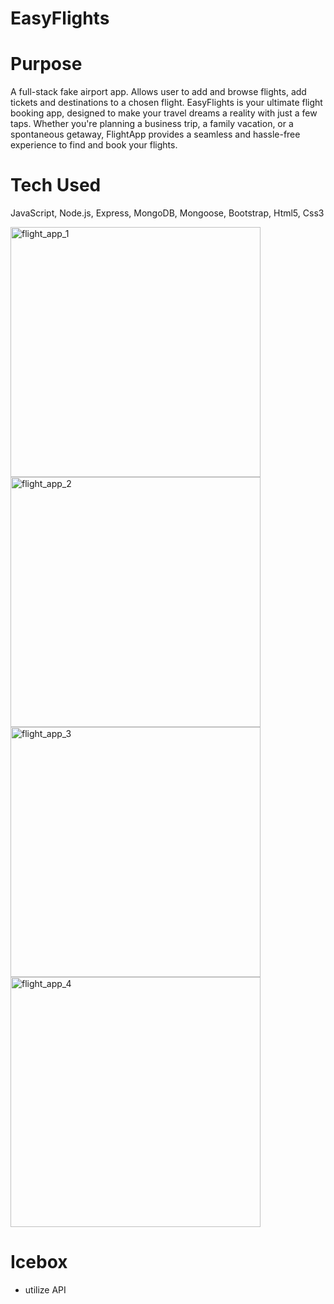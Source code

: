 # EasyFlights

# Purpose

A full-stack fake airport app. Allows user to add and browse flights, add tickets and destinations to a chosen flight. EasyFlights is your ultimate flight booking app, designed to make your travel dreams a reality with just a few taps. Whether you're planning a business trip, a family vacation, or a spontaneous getaway, FlightApp provides a seamless and hassle-free experience to find and book your flights.

# Tech Used

JavaScript, Node.js, Express, MongoDB, Mongoose, Bootstrap, Html5, Css3



<img width="400" alt="flight_app_1" src="https://github.com/AnastasiiaAsti/easyflights/assets/97631462/de7686ff-8ddf-4053-88d4-69b19c5cafc1"><img width="400" alt="flight_app_2" src="https://github.com/AnastasiiaAsti/easyflights/assets/97631462/c201e498-e555-450d-bf3a-5905697e2e2d">
<img width="400" alt="flight_app_3" src="https://github.com/AnastasiiaAsti/easyflights/assets/97631462/1a42cd01-8581-42b6-b136-b63e7c58ce7a"><img width="400" alt="flight_app_4" src="https://github.com/AnastasiiaAsti/easyflights/assets/97631462/d780d3e4-22a3-450c-9a36-7f505e16b2e0">


# Icebox

- utilize API
